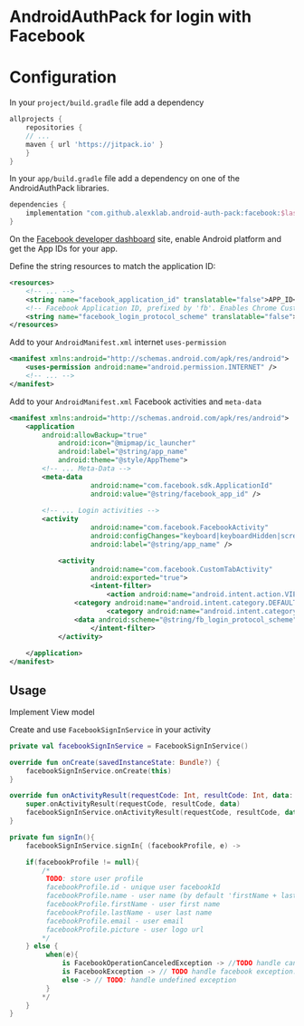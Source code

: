 # AndroidAuthPack for login with Facebook

# Configuration 

In your `project/build.gradle` file add a dependency

```groovy
allprojects {
    repositories {
	// ...
	maven { url 'https://jitpack.io' }
    }
}
```

In your `app/build.gradle` file add a dependency on one of the AndroidAuthPack
libraries.

```groovy
dependencies {
    implementation "com.github.alexklab.android-auth-pack:facebook:$last_auth_pack_version"
}
```

On the [Facebook developer dashboard](https://developers.facebook.com) site, 
enable Android platform and get the App IDs for your app. 

Define the string resources to match the application ID:

```xml
<resources>
    <!-- ... -->
    <string name="facebook_application_id" translatable="false">APP_ID</string>
    <!-- Facebook Application ID, prefixed by 'fb'. Enables Chrome Custom tabs. -->
    <string name="facebook_login_protocol_scheme" translatable="false">fbAPP_ID</string>
</resources>
```

Add to your `AndroidManifest.xml` internet `uses-permission` 
```xml
<manifest xmlns:android="http://schemas.android.com/apk/res/android">
	<uses-permission android:name="android.permission.INTERNET" />
	<!-- ... -->
</manifest>
```

Add to your `AndroidManifest.xml` Facebook activities and `meta-data`
```xml
<manifest xmlns:android="http://schemas.android.com/apk/res/android">
	<application
	    android:allowBackup="true"
            android:icon="@mipmap/ic_launcher"
            android:label="@string/app_name"
            android:theme="@style/AppTheme">
		<!-- ... Meta-Data -->
		<meta-data
            	    android:name="com.facebook.sdk.ApplicationId"
            	    android:value="@string/facebook_app_id" />
		
		<!-- ... Login activities -->
		<activity
            	    android:name="com.facebook.FacebookActivity"
            	    android:configChanges="keyboard|keyboardHidden|screenLayout|screenSize|orientation"
            	    android:label="@string/app_name" />

        	<activity
            	    android:name="com.facebook.CustomTabActivity"
            	    android:exported="true">
            		<intent-filter>
                		<action android:name="android.intent.action.VIEW" />
				<category android:name="android.intent.category.DEFAULT" />
                		<category android:name="android.intent.category.BROWSABLE" />
				<data android:scheme="@string/fb_login_protocol_scheme" />
            		</intent-filter>
        	</activity>
		
	</application>
</manifest>
```

## Usage

Implement View model

Create and use `FacebookSignInService` in your activity

```kotlin
private val facebookSignInService = FacebookSignInService()

override fun onCreate(savedInstanceState: Bundle?) { 	
    facebookSignInService.onCreate(this)
}

override fun onActivityResult(requestCode: Int, resultCode: Int, data: Intent?) {
    super.onActivityResult(requestCode, resultCode, data)
    facebookSignInService.onActivityResult(requestCode, resultCode, data)
}

private fun signIn(){
    facebookSignInService.signIn{ (facebookProfile, e) ->

    if(facebookProfile != null){
    	/*
    	 TODO: store user profile
    	 facebookProfile.id - unique user facebookId
         facebookProfile.name - user name (by default 'firstName + lastName')
         facebookProfile.firstName - user first name
         facebookProfile.lastName - user last name
         facebookProfile.email - user email
         facebookProfile.picture - user logo url
    	*/
    } else {
         when(e){
             is FacebookOperationCanceledException -> //TODO handle cancelation
             is FacebookException -> // TODO handle facebook exception. see Facebook SDK
             else -> // TODO: handle undefined exception
         }
        */
    }
}
```
